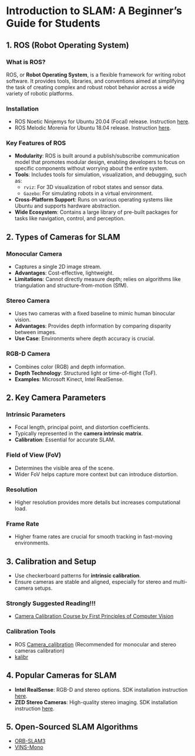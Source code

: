 # Introduction to SLAM: A Beginner’s Guide for Students

## 1. ROS (Robot Operating System)

### What is ROS?
ROS, or **Robot Operating System**, is a flexible framework for writing robot software. It provides tools, libraries, and conventions aimed at simplifying the task of creating complex and robust robot behavior across a wide variety of robotic platforms.

### Installation
- ROS Noetic Ninjemys for Ubuntu 20.04 (Focal) release. Instruction [here](https://wiki.ros.org/noetic/Installation/Ubuntu).
- ROS Melodic Morenia for Ubuntu 18.04 release. Instruction [here](https://wiki.ros.org/melodic/Installation/Ubuntu).

### Key Features of ROS
- **Modularity**: ROS is built around a publish/subscribe communication model that promotes modular design, enabling developers to focus on specific components without worrying about the entire system.
- **Tools**: Includes tools for simulation, visualization, and debugging, such as:
  - `rviz`: For 3D visualization of robot states and sensor data.
  - `Gazebo`: For simulating robots in a virtual environment.
- **Cross-Platform Support**: Runs on various operating systems like Ubuntu and supports hardware abstraction.
- **Wide Ecosystem**: Contains a large library of pre-built packages for tasks like navigation, control, and perception.

## 2. Types of Cameras for SLAM
### Monocular Camera
- Captures a single 2D image stream.
- **Advantages**: Cost-effective, lightweight.
- **Limitations**: Cannot directly measure depth; relies on algorithms like triangulation and structure-from-motion (SfM).

### Stereo Camera
- Uses two cameras with a fixed baseline to mimic human binocular vision.
- **Advantages**: Provides depth information by comparing disparity between images.
- **Use Case**: Environments where depth accuracy is crucial.

### RGB-D Camera
- Combines color (RGB) and depth information.
- **Depth Technology**: Structured light or time-of-flight (ToF).
- **Examples**: Microsoft Kinect, Intel RealSense.


## 2. Key Camera Parameters
### Intrinsic Parameters
- Focal length, principal point, and distortion coefficients.
- Typically represented in the **camera intrinsic matrix**.
- **Calibration**: Essential for accurate SLAM.

### Field of View (FoV)
- Determines the visible area of the scene.
- Wider FoV helps capture more context but can introduce distortion.

### Resolution
- Higher resolution provides more details but increases computational load.

### Frame Rate
- Higher frame rates are crucial for smooth tracking in fast-moving environments.


## 3. Calibration and Setup
- Use checkerboard patterns for **intrinsic calibration**.
- Ensure cameras are stable and aligned, especially for stereo and multi-camera setups.

### Strongly Suggested Reading!!!
- [Camera Calibration Course by First Principles of Computer Vision](https://www.youtube.com/playlist?list=PL2zRqk16wsdoCCLpou-dGo7QQNks1Ppzo)

### Calibration Tools
- ROS [Camera_calibration](https://wiki.ros.org/camera_calibration) (Recommended for monocular and stereo cameras calibration)
- [kalibr](https://github.com/ethz-asl/kalibr)

## 4. Popular Cameras for SLAM
- **Intel RealSense**: RGB-D and stereo options. SDK installation instruction [here](https://github.com/IntelRealSense/librealsense/blob/master/doc/distribution_linux.md).
- **ZED Stereo Cameras**: High-quality stereo imaging. SDK installation instruction [here](https://www.stereolabs.com/en-sg/developers/release).

## 5. Open-Sourced SLAM Algorithms
- [ORB-SLAM3](https://github.com/UZ-SLAMLab/ORB_SLAM3)
- [VINS-Mono](https://github.com/HKUST-Aerial-Robotics/VINS-Mono)

